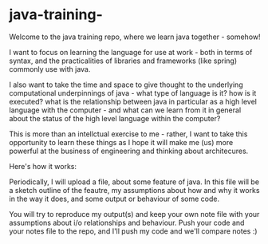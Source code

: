 # java-training-

Welcome to the java training repo, where we learn java together - somehow!

I want to focus on learning the language for use at work - both in terms of syntax, and the
practicalities of libraries and frameworks (like spring) commonly use with java.

I also want to take the time and space to give thought to the underlying computational
underpinnings of java - what type of language is it? how is it executed? what is the relationship
between java in particular as a high level language with the computer - and what can 
we learn from it in general about the status of the high level language within the computer?

This is more than an intellctual exercise to me - rather, I want to take this opportunity
to learn these things as I hope it will make me (us) more powerful at the business of  engineering
and thinking about architecures.

Here's how it works:

Periodically, I will upload a file, about some feature of java. In this file will be a sketch
outline of the feautre, my assumptions about how and why it works in the way it does, and
some output or behaviour of some code. 

You will try to reproduce my output(s) and keep your own note file with your assumptions
about i/o relationships and behaviour. Push your code and your notes file to the repo, and I'll push my code and we'll compare notes :)


